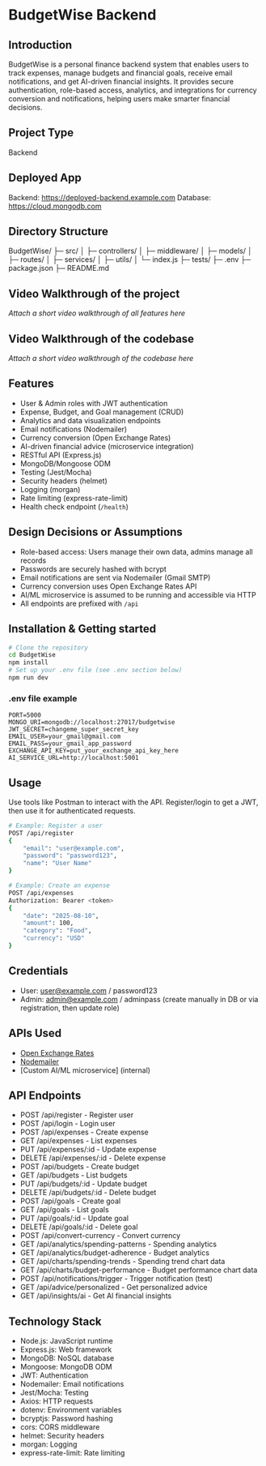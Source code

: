 # BudgetWise Backend

## Introduction
BudgetWise is a personal finance backend system that enables users to track expenses, manage budgets and financial goals, receive email notifications, and get AI-driven financial insights. It provides secure authentication, role-based access, analytics, and integrations for currency conversion and notifications, helping users make smarter financial decisions.

## Project Type
Backend

## Deployed App
Backend: https://deployed-backend.example.com
Database: https://cloud.mongodb.com

## Directory Structure
BudgetWise/
├─ src/
│  ├─ controllers/
│  ├─ middleware/
│  ├─ models/
│  ├─ routes/
│  ├─ services/
│  ├─ utils/
│  └─ index.js
├─ tests/
├─ .env
├─ package.json
├─ README.md

## Video Walkthrough of the project
_Attach a short video walkthrough of all features here_

## Video Walkthrough of the codebase
_Attach a short video walkthrough of the codebase here_

## Features
- User & Admin roles with JWT authentication
- Expense, Budget, and Goal management (CRUD)
- Analytics and data visualization endpoints
- Email notifications (Nodemailer)
- Currency conversion (Open Exchange Rates)
- AI-driven financial advice (microservice integration)
- RESTful API (Express.js)
- MongoDB/Mongoose ODM
- Testing (Jest/Mocha)
- Security headers (helmet)
- Logging (morgan)
- Rate limiting (express-rate-limit)
- Health check endpoint (`/health`)

## Design Decisions or Assumptions
- Role-based access: Users manage their own data, admins manage all records
- Passwords are securely hashed with bcrypt
- Email notifications are sent via Nodemailer (Gmail SMTP)
- Currency conversion uses Open Exchange Rates API
- AI/ML microservice is assumed to be running and accessible via HTTP
- All endpoints are prefixed with `/api`

## Installation & Getting started
```bash
# Clone the repository
cd BudgetWise
npm install
# Set up your .env file (see .env section below)
npm run dev
```

### .env file example
```
PORT=5000
MONGO_URI=mongodb://localhost:27017/budgetwise
JWT_SECRET=changeme_super_secret_key
EMAIL_USER=your_gmail@gmail.com
EMAIL_PASS=your_gmail_app_password
EXCHANGE_API_KEY=put_your_exchange_api_key_here
AI_SERVICE_URL=http://localhost:5001
```

## Usage
Use tools like Postman to interact with the API. Register/login to get a JWT, then use it for authenticated requests.

```bash
# Example: Register a user
POST /api/register
{
	"email": "user@example.com",
	"password": "password123",
	"name": "User Name"
}

# Example: Create an expense
POST /api/expenses
Authorization: Bearer <token>
{
	"date": "2025-08-10",
	"amount": 100,
	"category": "Food",
	"currency": "USD"
}
```

## Credentials
- User: user@example.com / password123
- Admin: admin@example.com / adminpass (create manually in DB or via registration, then update role)

## APIs Used
- [Open Exchange Rates](https://openexchangerates.org/)
- [Nodemailer](https://nodemailer.com/about/)
- [Custom AI/ML microservice] (internal)

## API Endpoints
- POST   /api/register - Register user
- POST   /api/login - Login user
- POST   /api/expenses - Create expense
- GET    /api/expenses - List expenses
- PUT    /api/expenses/:id - Update expense
- DELETE /api/expenses/:id - Delete expense
- POST   /api/budgets - Create budget
- GET    /api/budgets - List budgets
- PUT    /api/budgets/:id - Update budget
- DELETE /api/budgets/:id - Delete budget
- POST   /api/goals - Create goal
- GET    /api/goals - List goals
- PUT    /api/goals/:id - Update goal
- DELETE /api/goals/:id - Delete goal
- POST   /api/convert-currency - Convert currency
- GET    /api/analytics/spending-patterns - Spending analytics
- GET    /api/analytics/budget-adherence - Budget analytics
- GET    /api/charts/spending-trends - Spending trend chart data
- GET    /api/charts/budget-performance - Budget performance chart data
- POST   /api/notifications/trigger - Trigger notification (test)
- GET    /api/advice/personalized - Get personalized advice
- GET    /api/insights/ai - Get AI financial insights

## Technology Stack
- Node.js: JavaScript runtime
- Express.js: Web framework
- MongoDB: NoSQL database
- Mongoose: MongoDB ODM
- JWT: Authentication
- Nodemailer: Email notifications
- Jest/Mocha: Testing
- Axios: HTTP requests
- dotenv: Environment variables
- bcryptjs: Password hashing
- cors: CORS middleware
- helmet: Security headers
- morgan: Logging
- express-rate-limit: Rate limiting